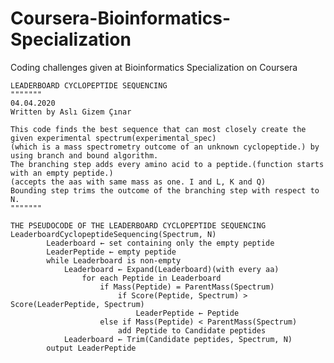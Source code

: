 # Coursera-Bioinformatics-Specialization
Coding challenges given at Bioinformatics Specialization on Coursera

    LEADERBOARD CYCLOPEPTIDE SEQUENCING
    """""""
    04.04.2020
    Written by Aslı Gizem Çınar

    This code finds the best sequence that can most closely create the given experimental spectrum(experimental_spec)
    (which is a mass spectrometry outcome of an unknown cyclopeptide.) by using branch and bound algorithm.
    The branching step adds every amino acid to a peptide.(function starts with an empty peptide.)
    (accepts the aas with same mass as one. I and L, K and Q)
    Bounding step trims the outcome of the branching step with respect to N.
    """""""

    THE PSEUDOCODE OF THE LEADERBOARD CYCLOPEPTIDE SEQUENCING
    LeaderboardCyclopeptideSequencing(Spectrum, N)
            Leaderboard ← set containing only the empty peptide
            LeaderPeptide ← empty peptide
            while Leaderboard is non-empty
                Leaderboard ← Expand(Leaderboard)(with every aa)
                    for each Peptide in Leaderboard
                        if Mass(Peptide) = ParentMass(Spectrum)
                            if Score(Peptide, Spectrum) > Score(LeaderPeptide, Spectrum)
                                LeaderPeptide ← Peptide
                        else if Mass(Peptide) < ParentMass(Spectrum)
                            add Peptide to Candidate peptides
                Leaderboard ← Trim(Candidate peptides, Spectrum, N)
            output LeaderPeptide

